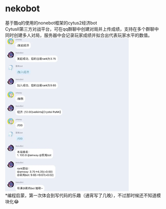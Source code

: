 # nekobot
基于酷q的使用的nonebot框架的cytus2经济bot</br>
CytusⅡ第三方对战平台，可在qq群聊中创建对局并上传成绩，支持在多个群聊中同时创建多人对局，服务器中会记录玩家成绩并拟合出代表玩家水平的数值。</br>
<img src="https://github.com/amwayy/nekobot-nonebot/blob/master/nekobot/images/nekobot.png" width="400px"></br>
*编程启蒙，第一次体会到写代码的乐趣（通宵写了几晚），不过那时候还不知道模块化😂

